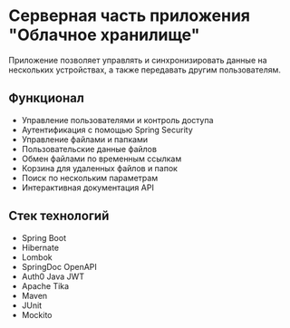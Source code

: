 # Серверная часть приложения "Облачное хранилище"
Приложение позволяет управлять и синхронизировать данные на нескольких устройствах, 
а также передавать другим пользователям.

## Функционал
* Управление пользователями и контроль доступа
* Аутентификация с помощью Spring Security
* Управление файлами и папками
* Пользовательские данные файлов
* Обмен файлами по временным ссылкам
* Корзина для удаленных файлов и папок
* Поиск по нескольким параметрам
* Интерактивная документация API

## Стек технологий
* Spring Boot
* Hibernate
* Lombok
* SpringDoc OpenAPI
* Auth0 Java JWT
* Apache Tika
* Maven
* JUnit
* Mockito